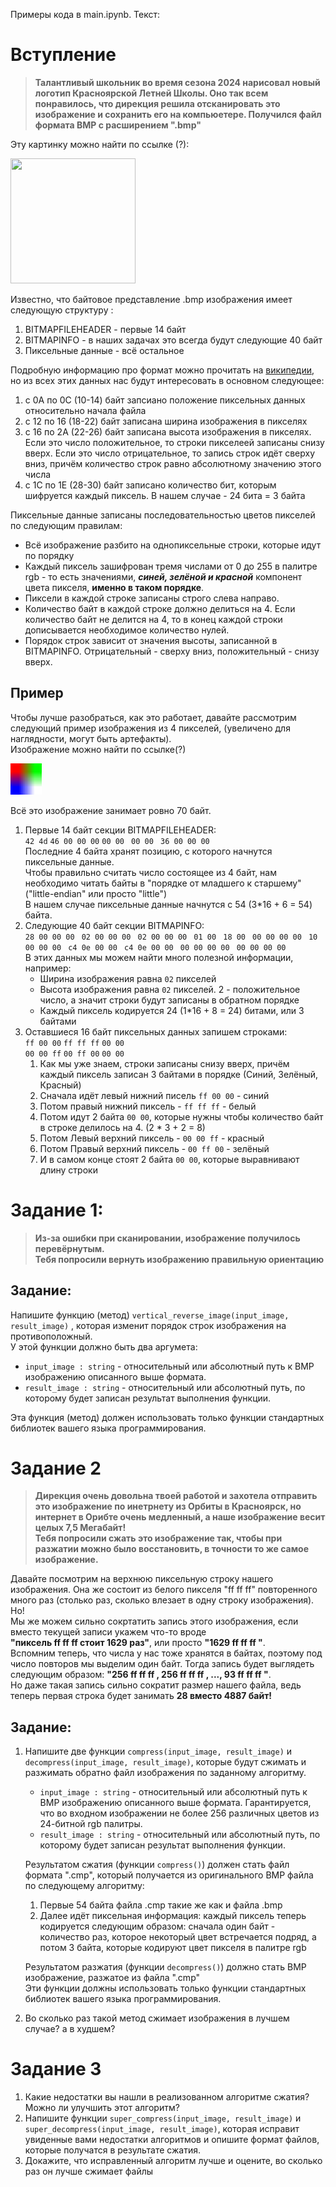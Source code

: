 Примеры кода в main.ipynb. Текст:   

# Вступление
>__Талантливый школьник во время сезона 2024 нарисовал новый логотип Красноярской Летней Школы. Оно так всем понравилось, что дирекция решила отсканировать это изображение и сохранить его на компьюетере. Получился файл формата BMP с расширением ".bmp"__

Эту картинку можно найти по ссылке (?):   

<img src="logo.bmp" width="200" height="200">

Известно, что байтовое представление .bmp изображения имеет следующую структуру :
1. BITMAPFILEHEADER - первые 14 байт
1. BITMAPINFO - в наших задачах это всегда будут следующие 40 байт
1. Пиксельные данные - всё остальное

Подробную информацию про формат можно прочитать на [википедии](https://ru.wikipedia.org/wiki/BMP#Таблица_цветов), но из всех этих данных нас будут интересовать в основном следующее:
1. с 0A по 0С (10-14) байт запсиано положение пиксельных данных относительно начала файла
1. с 12 по 16 (18-22) байт записана ширина изображения в пикселях
1. с 16 по 2A (22-26) байт записана высота изображения в пикселях. Если это число положительное, то строки пикселеей записаны снизу вверх. Если это число отрицательное, то запись строк идёт сверху вниз, причём количество строк равно абсолютному значению этого числа
1. с 1С по 1E (28-30) байт записано количество бит, которым шифруется каждый пиксель. В нашем случае - 24 бита = 3 байта

Пиксельные данные записаны последовательностью цветов пикселей по следующим правилам:
- Всё изображение разбито на однопиксельные строки, которые идут по порядку
- Каждый пиксель зашифрован тремя числами от 0 до 255 в палитре rgb - то есть значениями, ***синей, зелёной и красной*** компонент цвета пикселя, __именно в таком порядке__. 
- Пиксели в каждой строке записаны строго слева направо. 
- Количество байт в каждой строке должно делиться на 4. Если количество байт не делится на 4, то в конец каждой строки дописывается необходимое количество нулей.  
- Порядок строк зависит от значения высоты, записанной в BITMAPINFO. Отрицательный - сверху вниз, положительный - снизу вверх.

## Пример
Чтобы лучше разобраться, как это работает, давайте рассмотрим следующий пример изображения из 4 пикселей, (увеличено для наглядности, могут быть артефакты).    
Изображение можно найти по ссылке(?)

<img src="example.bmp" width="50" height="50">

Всё это изображение занимает ровно 70 байт.
1. Первые 14 байт секции BITMAPFILEHEADER:      
```42 4d``` ```46 00 00 00``` ```00 00``` ``` 00 00``` ``` 36 00 00 00```       
Последние 4 байта хранят позицию, с которого начнутся пиксельные данные.    
Чтобы правильно считать число состоящее из 4 байт, нам необходимо читать байты в "порядке от младшего к старшему" ("little-endian" или просто "little")     
В нашем случае пиксельные данные начнутся с 54 (3*16 + 6 = 54) байта.    
1. Следующие 40 байт секции BITMAPINFO:     
```28 00 00 00``` ``` 02 00 00 00``` ``` 02 00 00 00``` ``` 01 00``` ``` 18 00``` ``` 00 00 00 00``` ``` 10 00 00 00``` ``` c4 0e 00 00``` ``` c4 0e 00 00``` ``` 00 00 00 00``` ``` 00 00 00 00```       
В этих данных мы можем найти много полезной информации, например:
    - Ширина изображения равна ```02``` пикселей 
    - Высота изображения равна ```02``` пикселей. 2 - положительное число, а значит строки будут записаны в обратном порядке
    - Каждый пиксель кодируется 24 (1*16 + 8 = 24) битами, или 3 байтами
1. Оставшиеся 16 байт пиксельных данных запишем строками:    
```ff 00 00``` ```ff ff ff``` ```00 00```   
```00 00 ff``` ```00 ff 00``` ```00 00```
    1. Как мы уже знаем, строки записаны снизу вверх, причём каждый пиксель записан 3 байтами в порядке (Синий, Зелёный, Красный)    
    1. Сначала идёт левый нижний писель ```ff 00 00``` - синий
    1. Потом правый нижний пиксель - ```ff ff ff``` - белый
    1. Потом идут 2 байта ```00 00```, которые нужны чтобы количество байт в строке делилось на 4. (2 * 3 + 2 = 8)
    1. Потом Левый верхний пиксель - ```00 00 ff``` - красный
    1. Потом Правый верхний пиксель - ```00 ff 00``` - зелёный
    1. И в самом конце стоят 2 байта ```00 00```, которые выравнивают длину строки


# Задание 1:   
>__Из-за ошибки при сканировании, изображение получилось перевёрнутым.__         
__Тебя попросили вернуть изображению правильную ориентацию__
## Задание:
Напишите функцию (метод) ```vertical_reverse_image(input_image, result_image)```
, которая изменит порядок строк изображения на противоположный.    
У этой функции должно быть два аргумета:     
- ```input_image : string``` - относительный или абсолютный путь к BMP изображению описанного выше формата.
- ```result_image : string``` - относительный или абсолютный путь, по которому будет записан результат выполнения функции.   
    
Эта функция (метод) должен использовать только функции стандартных библиотек вашего языка программирования.

# Задание 2
>__Дирекция очень довольна твоей работой и захотела отправить это изображение по инетрнету из Орбиты в Красноярск, но интернет в Орибте очень медленный, а наше изображение весит целых 7,5 Мегабайт!__     
__Тебя попросили сжать это изображение так, чтобы при разжатии можно было восстановить, в точности то же самое изображение.__

Давайте посмотрим на верхнюю пиксельную строку нашего изображения. Она же состоит из белого пикселя "ff ff ff" повторенного много раз (столько раз, сколько влезает в одну строку изображения).     
Но!     
Мы же можем сильно сокртатить запись этого изображения, если вместо текущей записи укажем что-то вроде      
**"пиксель ff ff ff стоит 1629 раз"**, или просто **"1629 ff ff ff "**.      
Вспомним теперь, что числа у нас тоже хранятся в байтах, поэтому под число повторов мы выделим один байт. Тогда запись будет выглядеть следующим образом: **"256 ff ff ff , 256 ff ff ff , ...,  93 ff ff ff "**.      
Но даже такая запись сильно сократит размер нашего файла, ведь теперь первая строка будет занимать **28 вместо 4887 байт!**  
## Задание:
1. Напишите две функции ```compress(input_image, result_image)``` и ```decompress(input_image, result_image)```, которые будут сжимать и разжимать обратно файл изображения по заданному алгоритму.
    - ```input_image : string``` - относительный или абсолютный путь к BMP изображению описанного выше формата. Гарантируется, что во входном изображении не более 256 различных цветов из 24-битной rgb палитры.
    - ```result_image : string``` - относительный или абсолютный путь, по которому будет записан результат выполнения функции.   

    Результатом сжатия (функции ```compress()```) должен стать файл формата ".cmp", который получается из оригинального BMP файла по следующему алгоритму:
    1. Первые 54 байта файла .cmp такие же как и файла .bmp
    1. Далее идёт пиксельная информация: каждый пиксель теперь кодируется следующим образом: сначала один байт - количество раз, которое некоторый цвет встречается подряд, а потом 3 байта, которые кодируют цвет пикселя в палитре rgb

    Результатом разжатия (функции ```decompress()```) должно стать BMP изображение, разжатое из файла ".cmp"         
    Эти функции должны использовать только функции стандартных библиотек вашего языка программирования.
1. Во сколько раз такой метод сжимает изображения в лучшем случае? а в худшем?

# Задание 3
1. Какие недостатки вы нашли в реализованном алгоритме сжатия? Можно ли улучшить этот алгоритм?
1. Напишите функции ```super_compress(input_image, result_image)```  и ```super_decompress(input_image, result_image)```, которая исправит увиденные вами недостатки алгоритмов и опишите формат файлов, которые получатся в результате сжатия.
1. Докажите, что исправленный алгоритм лучше и оцените, во сколько раз он лучше сжимает файлы